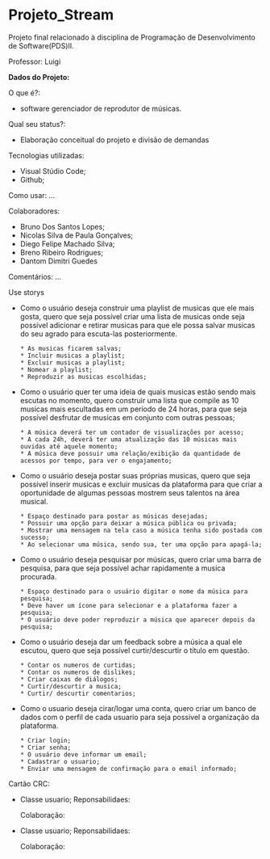 Projeto_Stream
================================================

Projeto final relacionado à disciplina de Programação de Desenvolvimento de Software(PDS)II.

Professor: Luigi

**Dados do Projeto:**

O que é?: 
 * software gerenciador de reprodutor de músicas. 

Qual seu status?: 
 * Elaboração conceitual do projeto e divisão de demandas

Tecnologias utilizadas: 
 * Visual Stúdio Code;
 * Github;

Como usar: ...

Colaboradores: 
 * Bruno Dos Santos Lopes;
 * Nicolas Silva de Paula Gonçalves;
 * Diego Felipe Machado Silva;
 * Breno Ribeiro Rodrigues;
 * Dantom Dimitri Guedes

Comentários: ...

Use storys 
 * Como o usuário deseja construir uma playlist de musicas que ele mais gosta, quero que seja possível criar uma lista de musicas onde seja possível adicionar e retirar musicas  para que ele possa salvar musicas do seu agrado para escuta-las posteriormente.
 
       * As musicas ficarem salvas;
       * Incluir musicas a playlist;
       * Excluir musicas a playlist;
       * Nomear a playlist;
       * Reproduzir as musicas escolhidas;
       
 * Como o usuário quer ter uma ideia de quais musicas estão sendo mais escutas no momento, quero construir uma lista que compile as 10 musicas mais escultadas em um período de 24 horas, para que seja possível desfrutar de musicas em conjunto com outras pessoas;
 
       * A música deverá ter um contador de visualizações por acesso;
       * A cada 24h, deverá ter uma atualização das 10 músicas mais ouvidas até aquele momento;
       * A música deve possuir uma relação/exibição da quantidade de acessos por tempo, para ver o engajamento;
       
       
 * Como o usuário deseja postar suas próprias musicas, quero que seja possível inserir musicas e excluir musicas da plataforma para que criar a oportunidade de algumas pessoas mostrem seus talentos na área musical.
 
       * Espaço destinado para postar as músicas desejadas;
       * Possuir uma opção para deixar a música pública ou privada;
       * Mostrar uma mensagem na tela caso a música tenha sido postada com sucesso;
       * Ao selecionar uma música, sendo sua, ter uma opção para apagá-la;
   
 * Como o usuário deseja pesquisar por músicas, quero criar uma barra de pesquisa, para que seja possível achar rapidamente a musica procurada.
 
       * Espaço destinado para o usuário digitar o nome da música para pesquisa;
       * Deve haver um ícone para selecionar e a plataforma fazer a pesquisa;
       * O usuário deve poder reproduzir a música que aparecer depois da pesquisa;
       
 * Como o usuário deseja dar um feedback sobre a música a qual ele escutou, quero que seja possível curtir/descurtir o título em questão.
 
       * Contar os numeros de curtidas;
       * Contar os numeros de dislikes;
       * Criar caixas de diálogos;
       * Curtir/descurtir a musica; 
       * Curtir/ descurtir comentarios;
 
 * Como o usuario deseja cirar/logar uma conta, quero criar um banco de dados com o perfil de cada usuario para seja possivel a organização da plataforma.
 
       * Criar login;
       * Criar senha;
       * O usuário deve informar um email;
       * Cadastrar o usuario;
       * Enviar uma mensagem de confirmação para o email informado;


Cartão CRC:
 * Classe usuario;
    Reponsabilidaes:
    
    Colaboração:
    
 * Classe usuario;
    Reponsabilidaes:
    
    Colaboração:
     
